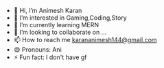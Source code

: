 - 👋 Hi, I’m Animesh Karan
- 👀 I’m interested in Gaming,Coding,Story
- 🌱 I’m currently learning MERN
- 💞️ I’m looking to collaborate on ...
- 📫 How to reach me karananimesh144@gmail.com
- 😄 Pronouns: Ani
- ⚡ Fun fact: I don't have gf

<!---
Optimas-CSE23L197/Optimas-CSE23L197 is a ✨ special ✨ repository because its `README.md` (this file) appears on your GitHub profile.
You can click the Preview link to take a look at your changes.
--->
